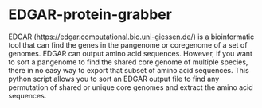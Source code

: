 # EDGAR-protein-grabber
EDGAR (https://edgar.computational.bio.uni-giessen.de/) is a bioinformatic tool that can find the genes in the  pangenome or coregenome of a set of genomes. EDGAR can output amino acid sequences. However, if you want to sort a pangenome to find the shared core genome of multiple species, there in no easy way to export that subset of amino acid sequences. This python script allows you to sort an EDGAR output file to find any permutation of shared or unique core genomes and extract the amino acid sequences.
